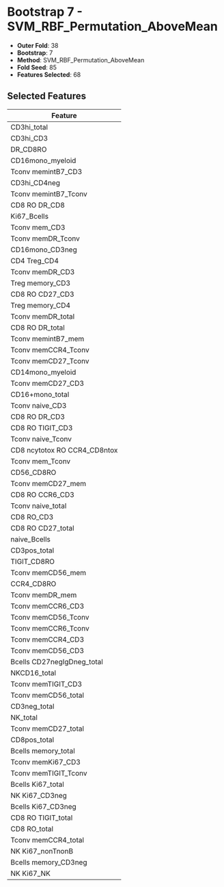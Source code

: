 # Bootstrap 7 - SVM_RBF_Permutation_AboveMean

- **Outer Fold**: 38
- **Bootstrap**: 7
- **Method**: SVM_RBF_Permutation_AboveMean
- **Fold Seed**: 85
- **Features Selected**: 68

## Selected Features

| Feature |
|---------|
| CD3hi_total |
| CD3hi_CD3 |
| DR_CD8RO |
| CD16mono_myeloid |
| Tconv memintB7_CD3 |
| CD3hi_CD4neg |
| Tconv memintB7_Tconv |
| CD8 RO DR_CD8 |
| Ki67_Bcells |
| Tconv mem_CD3 |
| Tconv memDR_Tconv |
| CD16mono_CD3neg |
| CD4 Treg_CD4 |
| Tconv memDR_CD3 |
| Treg memory_CD3 |
| CD8 RO CD27_CD3 |
| Treg memory_CD4 |
| Tconv memDR_total |
| CD8 RO DR_total |
| Tconv memintB7_mem |
| Tconv memCCR4_Tconv |
| Tconv memCD27_Tconv |
| CD14mono_myeloid |
| Tconv memCD27_CD3 |
| CD16+mono_total |
| Tconv naive_CD3 |
| CD8 RO DR_CD3 |
| CD8 RO TIGIT_CD3 |
| Tconv naive_Tconv |
| CD8 ncytotox RO CCR4_CD8ntox |
| Tconv mem_Tconv |
| CD56_CD8RO |
| Tconv memCD27_mem |
| CD8 RO CCR6_CD3 |
| Tconv naive_total |
| CD8 RO_CD3 |
| CD8 RO CD27_total |
| naive_Bcells |
| CD3pos_total |
| TIGIT_CD8RO |
| Tconv memCD56_mem |
| CCR4_CD8RO |
| Tconv memDR_mem |
| Tconv memCCR6_CD3 |
| Tconv memCD56_Tconv |
| Tconv memCCR6_Tconv |
| Tconv memCCR4_CD3 |
| Tconv memCD56_CD3 |
| Bcells CD27negIgDneg_total |
| NKCD16_total |
| Tconv memTIGIT_CD3 |
| Tconv memCD56_total |
| CD3neg_total |
| NK_total |
| Tconv memCD27_total |
| CD8pos_total |
| Bcells memory_total |
| Tconv memKi67_CD3 |
| Tconv memTIGIT_Tconv |
| Bcells Ki67_total |
| NK Ki67_CD3neg |
| Bcells Ki67_CD3neg |
| CD8 RO TIGIT_total |
| CD8 RO_total |
| Tconv memCCR4_total |
| NK Ki67_nonTnonB |
| Bcells memory_CD3neg |
| NK Ki67_NK |
